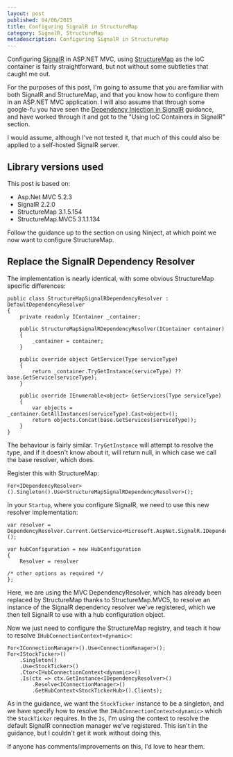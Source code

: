 ```yaml
---
layout: post 
published: 04/06/2015
title: Configuring SignalR in StructureMap
category: SignalR, StructureMap
metadescription: Configuring SignalR in StructureMap
---
```

Configuring [SignalR](http://signalr.net/) in ASP.NET MVC, using [StructureMap](http://structuremap.github.io/structuremap/) as the IoC container is fairly straightforward, but not without some subtleties that caught me out.

For the purposes of this post, I'm going to assume that you are familiar with both SignalR and StructureMap, and that you know how to configure them in an ASP.NET MVC application. I will also assume that through some google-fu you have seen the [Dependency Injection in SignalR](http://www.asp.net/signalr/overview/advanced/dependency-injection) guidance, and have worked through it and got to the "Using IoC Containers in SignalR" section.

I would assume, although I've not tested it, that much of this could also be applied to a self-hosted SignalR server.

## Library versions used

This post is based on:

- Asp.Net MVC 5.2.3
- SignalR 2.2.0
- StructureMap 3.1.5.154
- StructureMap.MVC5 3.1.1.134

Follow the guidance up to the section on using Ninject, at which point we now want to configure StructureMap.

## Replace the SignalR Dependency Resolver

The implementation is nearly identical, with some obvious StructureMap specific differences:

    public class StructureMapSignalRDependencyResolver : DefaultDependencyResolver
    {
        private readonly IContainer _container;
        
        public StructureMapSignalRDependencyResolver(IContainer container)
        {
       	    _container = container;
        }
        
        public override object GetService(Type serviceType)
        {
       	    return _container.TryGetInstance(serviceType) ?? base.GetService(serviceType);
        }
        
        public override IEnumerable<object> GetServices(Type serviceType)
        {
       	    var objects = _container.GetAllInstances(serviceType).Cast<object>();
       	    return objects.Concat(base.GetServices(serviceType));
        }
    }

The behaviour is fairly similar. `TryGetInstance` will attempt to resolve the type, and if it doesn't know about it, will return null, in which case we call the base resolver, which does.

Register this with StructureMap:

    For<IDependencyResolver>().Singleton().Use<StructureMapSignalRDependencyResolver>();

In your `Startup`, where you configure SignalR, we need to use this new resolver implementation:

    var resolver = DependencyResolver.Current.GetService<Microsoft.AspNet.SignalR.IDependencyResolver>();
    
    var hubConfiguration = new HubConfiguration
    {
        Resolver = resolver

	/* other options as required */
    };

Here, we are using the MVC DependencyResolver, which has already been replaced by StructureMap thanks to StructureMap.MVC5, to resolve an instance of the SignalR dependency resolver we've registered, which we then tell SignalR to use with a hub configuration object.

Now we just need to configure the StructureMap registry, and teach it how to resolve `IHubConnectionContext<dynamic>`:

    For<IConnectionManager>().Use<ConnectionManager>();
    For<IStockTicker>()
        .Singleton()
        .Use<StockTicker>()
        .Ctor<IHubConnectionContext<dynamic>>()
        .Is(ctx => ctx.GetInstance<IDependencyResolver>()
            .Resolve<IConnectionManager>()
            .GetHubContext<StockTickerHub>().Clients);

As in the guidance, we want the `StockTicker` instance to be a singleton, and we have specify how to resolve the `IHubConnectionContext<dynamic>` which the `StockTicker` requires. In the `Is`, I'm using the context to resolve the default SignalR connection manager we've registered. This isn't in the guidance, but I couldn't get it work without doing this.

If anyone has comments/improvements on this, I'd love to hear them.

